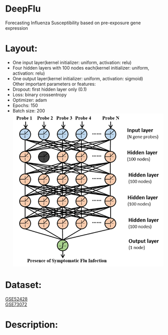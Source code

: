 # DeepFlu
Forecasting Influenza Susceptibility based on pre-exposure gene expression
# Layout:
+ One input layer(kernel initializer: uniform, activation: relu)  
+ Four hidden layers with 100 nodes each(kernel initializer: uniform, activation: relu)  
+ One output layer(kernel initializer: uniform, activation: sigmoid)    
Other important parameters or features:
+ Dropout: first hidden layer only (0.1)
+ Loss: binary crossentropy
+ Optimizer: adam
+ Epochs: 150
+ Batch size: 200  
![DEEPFLU](https://github.com/ntou-compbio/DeepFlu/blob/main/DeepFlu_Layout.png)
# Dataset:
[GSE52428](https://www.ncbi.nlm.nih.gov/geo/query/acc.cgi?acc=GSE52428)  
[GSE73072](https://www.ncbi.nlm.nih.gov/geo/query/acc.cgi?acc=GSE73072)
# Description:

